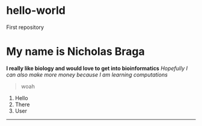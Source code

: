 # hello-world
First repository

# My name is Nicholas Braga
**I really like biology and would love to get into bioinformatics**
*Hopefully I can also make more money because I am learning computations*
> woah
1. Hello
2. There
3. User

---
